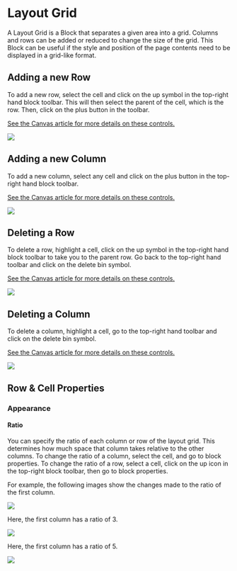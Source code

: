 # Layout Grid

A Layout Grid is a Block that separates a given area into a grid. Columns and rows can be added or reduced to change the size of the grid. This Block can be useful if the style and position of the page contents need to be displayed in a grid-like format.

## Adding a new Row

To add a new row, select the cell and click on the up symbol in the top-right hand block toolbar. This will then select the parent of the cell, which is the row. Then, click on the plus button in the toolbar.&#x20;

<!-- unsupported tag removed -->
[See the Canvas article for more details on these controls.](../../concepts/application/canvas.md#block-toolbar)&#x20;
<!-- unsupported tag removed -->

![](../../.gitbook/assets/wMYuRsYNFy.gif)

## Adding a new Column

To add a new column, select any cell and click on the plus button in the top-right hand block toolbar.&#x20;

<!-- unsupported tag removed -->
[See the Canvas article for more details on these controls.](../../concepts/application/canvas.md#block-toolbar)&#x20;
<!-- unsupported tag removed -->

![](../../.gitbook/assets/lGuB9XBnkE.gif)

## Deleting a Row

To delete a row, highlight a cell, click on the up symbol in the top-right hand block toolbar to take you to the parent row. Go back to the top-right hand toolbar and click on the delete bin symbol.

<!-- unsupported tag removed -->
[See the Canvas article for more details on these controls.](../../concepts/application/canvas.md#block-toolbar)&#x20;
<!-- unsupported tag removed -->

![](../../.gitbook/assets/16KCy2SFp1.gif)

## Deleting a Column

To delete a column, highlight a cell, go to the top-right hand toolbar and click on the delete bin symbol.

<!-- unsupported tag removed -->
[See the Canvas article for more details on these controls.](../../concepts/application/canvas.md#block-toolbar)&#x20;
<!-- unsupported tag removed -->

![](../../.gitbook/assets/7vldnEIMVV.gif)

## Row & Cell Properties

### Appearance

#### Ratio

You can specify the ratio of each column or row of the layout grid. This determines how much space that column takes relative to the other columns. To change the ratio of a column, select the cell, and go to block properties. To change the ratio of a row, select a cell, click on the up icon in the top-right block toolbar, then go to block properties.

For example, the following images show the changes made to the ratio of the first column.

![](<../../.gitbook/assets/image (114).png>)

Here, the first column has a ratio of 3.

![](<../../.gitbook/assets/image (1707).png>)

Here, the first column has a ratio of 5.

![](<../../.gitbook/assets/image (30).png>)
